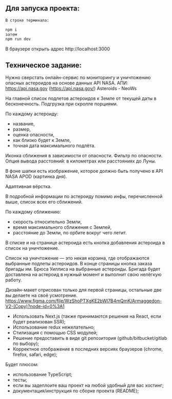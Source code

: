 

## Для запуска проекта:

```bash
В строке терминала:

npm i
затем
npm run dev
```
В браузере открыть адрес http://localhost:3000

## Техническое задание:

Нужно сверстать онлайн-сервис по мониторингу и уничтожению опасных астероидов на основе данных API NASA.
АПИ: https://api.nasa.gov (https://api.nasa.gov/) Asteroids - NeoWs

На главной список подлетов астероидов к Земле от текущей даты в бесконечность. Подгрузка при скролле порциями. 

По каждому астероиду: 
- название,
- размер,
- оценка опасности,
- как близко будет к Земле,
- точная дата максимального подлёта.

Иконка сближения в зависимости от опасности.
Фильтр по опасности.
Опция вывода расстояний: в километрах или расстояниях до Луны.

В фоне шапки есть изображение, которое должно быть получено в API NASA APOD (картинка дня).

Адаптивная вёрстка.

В подробной информации по астероиду помимо инфы, перечисленной выше, список всех его сближений. 

По каждому сближению:
- скорость относительно Земли,
- время максимального сближения с Землей,
- расстояние до Земли, по орбите вокруг чего летит.

В списке и на странице астероида есть кнопка добавления астероида в список на уничтожение.

Список на уничтожение — это некая корзина, где отображаются выбранные подлеты астероидов.
В конце страницы кнопка заказа бригады им. Брюса Уиллиса на выбранные астероиды.
Бригада будет доставлена на астероид в нужный момент и выполнит свою нелёгкую работу.

Дизайн-макет отрисован только для первой страницы, остальные две вы делаете на своё усмотрение.
https://www.figma.com/file/WzShoPTXgKE2bWl7B4mQmK/Armaggedon-V2-(Copy)?node-id=0%3A1

- Использовать Next.js (также принимаются решения на React, если будет реализован SSR);
- Использование redux нежелательно;
- Стилизация с помощью CSS модулей;
- Решение предоставить в виде git репозитория (github/bitbucket/gitlab по выбору);
- Корректное отображение в последних версиях браузеров (chrome, firefox, safari, edge);

Будет плюсом:

- использование TypeScript;
- тесты;
- если вы задеплоите ваш проект на любой удобный для вас хостинг;
- документация/инструкция по сборке проекта (README);

